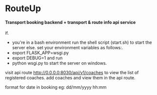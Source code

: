 # RouteUp
#### Transport booking backend + transport & route info api service

if.
- you're in a bash environment run the shell script (start.sh) to start the server
else.
set your environment variables as follows:.
- export FLASK_APP=wsgi.py
- export DEBUG=1 and run 
- python wsgi.py to start the server on windows.

visit api route <http://0.0.0.0:8030/api/v1/coaches> to view the list of registered coaches.
add coaches and view them in the api route.

format for date in booking eg: dd/mm/yyyy hh:mm
